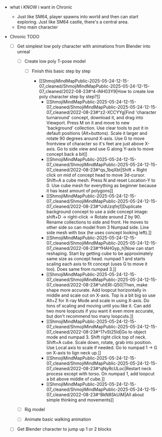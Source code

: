   * what i KNOW i want in Chronic

    * Just like SM64, player spawns into world and then can start exploring. Just like SM64 castle, there's a central area.
    * Emo main character
  * Chronic TODO
    * [ ] Get simplest low poly character with animations from Blender into unreal

      * [ ] Create low poly T-pose model
        * [ ] Finish this basic step by step

          * [[ShmojiMindMapPublic-2025-05-24-12-15-07_cleaned/ShmojiMindMapPublic-2025-05-24-12-15-07_cleaned/2022-08-23#^4-iNH03Y9|How to create low poly character step by step?]]
            * [[ShmojiMindMapPublic-2025-05-24-12-15-07_cleaned/ShmojiMindMapPublic-2025-05-24-12-15-07_cleaned/2022-08-23#^z2-XCCYYg|Find 'character turnaround' concept, download it, and drag into Viewport. Press M on it and move to new 'background' collection. Use clear tools to put it in default positions (Alt+buttons). Scale it larger and rotate 90 degrees around X-axis. Use G to move frontview of character so it's feet are just above X-axis. Go to side view and use G along Y-axis to move concept back a bit]]
            * [[ShmojiMindMapPublic-2025-05-24-12-15-07_cleaned/ShmojiMindMapPublic-2025-05-24-12-15-07_cleaned/2022-08-23#^qs_1bqXbt|Shift + Right click on mid of concept head to move 3d-cursor. Shift+A a cube mesh. Press N and reset Location-Y to 0. Use cube mesh for everything as beginner because it has least amount of polygons]]
            * [[ShmojiMindMapPublic-2025-05-24-12-15-07_cleaned/ShmojiMindMapPublic-2025-05-24-12-15-07_cleaned/2022-08-23#^UdUzqfnj1|Duplicate background concept to use a side concept image: shift+D -> right-click -> Rotate around Z by 90. Rename collections to side and front. He moves to other side so can model from 3 Numpad side. Line side mesh with box (he uses concept looking left).]]
            * [[ShmojiMindMapPublic-2025-05-24-12-15-07_cleaned/ShmojiMindMapPublic-2025-05-24-12-15-07_cleaned/2022-08-23#^fHAHGyp_h|Now can start reshaping. Start by getting cube to be approximately same size as concept head. numpad 1 and starts scaling each axis to fit concept (uses G to move it too). Does same from numpad 3.]]
            * [[ShmojiMindMapPublic-2025-05-24-12-15-07_cleaned/ShmojiMindMapPublic-2025-05-24-12-15-07_cleaned/2022-08-23#^uhERl-Q50|Then, make shape more accurate. Add loopcut horizontally in middle and scale out on X-axis. Top is a bit big so use Alt+Z for X-ray Mode and scale in using X-axis. Do tons of scaling and moving until you like it. Can add two more loopcuts if you want it even more accurate, but don't recommend too many loopcuts.]]
            * [[ShmojiMindMapPublic-2025-05-24-12-15-07_cleaned/ShmojiMindMapPublic-2025-05-24-12-15-07_cleaned/2022-08-23#^17vSt25Id|Go to object mode and numpad 3. Shift right click top of neck. Shift+A cube. Scale down, rotate, grab into position. Use Local axis to scale if needed. Go to numpad 1 -> G on X-axis to lign neck up.]]
            * [[ShmojiMindMapPublic-2025-05-24-12-15-07_cleaned/ShmojiMindMapPublic-2025-05-24-12-15-07_cleaned/2022-08-23#^qNyRcULoc|Restart neck process except with torso. On numpad 1, add loopcut a bit above middle of cube.]]
            * [[ShmojiMindMapPublic-2025-05-24-12-15-07_cleaned/ShmojiMindMapPublic-2025-05-24-12-15-07_cleaned/2022-08-23#^BkN8SkUiM|All about simple thinking and movements]]
      * [ ] Rig model

      * [ ] Animate basic walking animation 
    * [ ] Get Blender character to jump up 1 or 2 blocks
